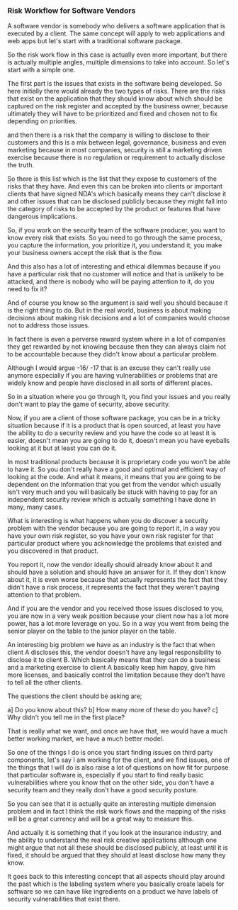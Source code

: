 ### Risk Workflow for Software Vendors

A software vendor is somebody who delivers a software application that is executed by a client. The same concept will apply to web applications and web apps but let's start with a traditional software package.

So the risk work flow in this case is actually even more important, but there is actually multiple angles, multiple dimensions to take into account. So let's start with a simple one.

The first part is the issues that exists in the software being developed. So here initially there would already the two types of risks. There are the risks that exist on the application that they should know about which should be captured on the risk register and accepted by the business owner, because ultimately they will have to be prioritized and fixed and chosen not to fix depending on priorities.

and then there is a risk that the company is willing to disclose to their customers and this is a mix between legal, governance, business and even marketing because in most companies, security is still a marketing driven exercise because there is no regulation or requirement to actually disclose the truth.

So there is this list which is the list that they expose to customers of the risks that they have. And even this can be broken into clients or important clients that have signed NDA's which basically means they can't disclose it and other issues that can be disclosed publicly because they might fall into the category of risks to be accepted by the product or features that have dangerous implications.

So, if you work on the security team of the software producer, you want to know every risk that exists. So you need to go through the same process, you capture the information, you prioritize it, you understand it, you make your business owners accept the risk that is the flow.

And this also has a lot of interesting and ethical dilemmas because if you have a particular risk that no customer will notice and that is unlikely to be attacked, and there is nobody who will be paying attention to it, do you need to fix it?

And of course you know so the argument is said well you should because it is the right thing to do. But in the real world, business is about making decisions about making risk decisions and a lot of companies would choose not to address those issues.

In fact there is even a perverse reward system where in a lot of companies they get rewarded by not knowing because then they can always claim not to be accountable because they didn't know about a particular problem.

Although I would argue -16/ -17 that is an excuse they can't really use anymore especially if you are having vulnerabilities or problems that are widely know and people have disclosed in all sorts of different places.

So in a situation where you go through it, you find your issues and you really don't want to play the game of security, above security.

Now, if you are a client of those software package, you can be in a tricky situation because if it is a product that is open sourced, at least you have the ability to do a security review and you have the code so at least it is easier, doesn't mean you are going to do it, doesn't mean you have eyeballs looking at it but at least you can do it.

In most traditional products because it is proprietary code you won't be able to have it. So you don't really have a good and optimal and efficient way of looking at the code. And what it means, it means that you are going to be dependent on the information that you get from the vendor which usually isn't very much and you will basically be stuck with having to pay for an independent security review which is actually something I have done in many, many cases.

What is interesting is what happens when you do discover a security problem with the vendor because you are going to report it, in a way you have your own risk register, so you have your own risk register for that particular product where you acknowledge the problems that existed and you discovered in that product.

You report it, now the vendor ideally should already know about it and should have a solution and should have an answer for it. If they don't know about it, it is even worse because that actually represents the fact that they didn't have a risk process, it represents the fact that they weren't paying attention to that problem.

And if you are the vendor and you received those issues disclosed to you, you are now in a very weak position because your client now has a lot more power, has a lot more leverage on you. So in a way you went from being the senior player on the table to the junior player on the table.

An interesting big problem we have as an industry is the fact that when client A discloses this, the vendor doesn't have any legal responsibility to disclose it to client B. Which basically means that they can do a business and a marketing exercise to client A basically keep him happy, give him more licenses, and basically control the limitation because they don't have to tell all the other clients.

The questions the client should be asking are;

a] Do you know about this?
b] How many more of these do you have?
c] Why didn't you tell me in the first place?

That is really what we want, and once we have that, we would have a much better working market, we have a much better model.

So one of the things I do is once you start finding issues on third party components, let's say I am working for the client, and we find issues, one of the things that I will do is also raise a lot of questions on how fit for purpose that particular software is, especially if you start to find really basic vulnerabilities where you know that on the other side, you don't have a security team and they really don't have a good security posture.

So you can see that it is actually quite an interesting multiple dimension problem and in fact I think the risk work flows and the mapping of the risks will be a great currency and will be a great way to measure this.

And actually it is something that if you look at the insurance industry, and the ability to understand the real risk creative applications although one might argue that not all these should be disclosed publicly, at least until it is fixed, it should be argued that they should at least disclose how many they know.

It goes back to this interesting concept that all aspects should play around the past which is the labeling system where you basically create labels for software so we can have like ingredients on a product we have labels of security vulnerabilities that exist there.
